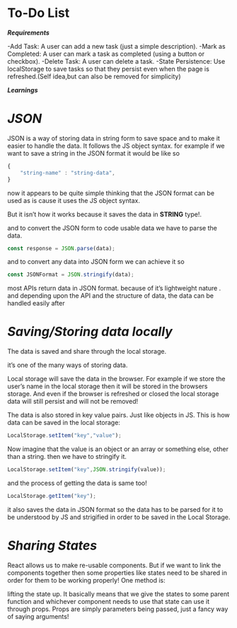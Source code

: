 # To-Do List

***Requirements***

-Add Task: A user can add a new task (just a simple description).
-Mark as Completed: A user can mark a task as completed (using a button or checkbox).
-Delete Task: A user can delete a task.
-State Persistence: Use localStorage to save tasks so that they persist even when the page is refreshed.(Self idea,but can also be removed for simplicity)

***Learnings***

# ***JSON***

JSON is a  way of storing data in string form to save space and to make it easier to handle the data. It follows the JS object syntax.
for example if we want to save a string in the JSON format it would be like so

```jsx
{
	"string-name" : "string-data",
}
```

now it appears to be quite simple thinking that the JSON format can be used as is cause it uses the JS object syntax.

But it isn’t how it works because it saves the data in **STRING** type!.

and to convert the JSON form to code usable data we have to parse the data.

```jsx
const response = JSON.parse(data);
```

and to convert any data into JSON form we can achieve it so

```jsx
const JSONFormat = JSON.stringify(data);
```

most APIs return data in JSON format. because of it’s lightweight nature .
and depending upon the API and the structure of data, the data can be handled easily after 

# ***Saving/Storing data locally***

The data is saved and share through the local storage.

it’s one of the many ways of storing data.

Local storage will save the data in the browser. For example if we store the user’s name in the local storage then it will be stored in the browsers storage.
And even if the browser is refreshed or closed the local storage data will still persist and will not be removed!

The data is also stored in key value pairs. Just like objects in JS.
This is how data can be saved in the local storage:

```jsx
LocalStorage.setItem("key","value");
```

Now imagine that the value is an object or an array or something else, other than a string.
then we have to stringify it.

```jsx
LocalStorage.setItem("key",JSON.stringify(value));
```

and the process of getting the data is same too!

```jsx
LocalStorage.getItem("key");
```

it also saves the data in JSON format so the data has to be parsed for it to be understood by JS and strigified in order to be saved in the Local Storage.

# ***Sharing States***

React allows us to make re-usable components. But if we want to link the components together then some properties like states need to be shared in order for them to be working properly!
One method is:

lifting the state up. It basically means that we give the states to some parent function and whichever component needs to use that state can use it through props. Props are simply parameters being passed, just a fancy way of saying arguments!
